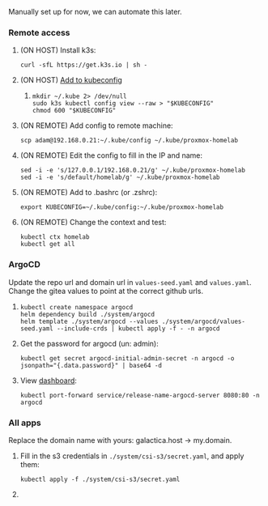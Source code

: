 Manually set up for now, we can automate this later.


### Remote access

1. (ON HOST) Install k3s:
   ```shell
   curl -sfL https://get.k3s.io | sh -
   ```
2. (ON HOST) [Add to kubeconfig](https://devops.stackexchange.com/questions/16043/error-error-loading-config-file-etc-rancher-k3s-k3s-yaml-open-etc-rancher)
   1. ```shell
      mkdir ~/.kube 2> /dev/null 
      sudo k3s kubectl config view --raw > "$KUBECONFIG"
      chmod 600 "$KUBECONFIG"
3. (ON REMOTE) Add config to remote machine:
   ```shell
   scp adam@192.168.0.21:~/.kube/config ~/.kube/proxmox-homelab
   ```
4. (ON REMOTE) Edit the config to fill in the IP and name: 
   ```shell
   sed -i -e 's/127.0.0.1/192.168.0.21/g' ~/.kube/proxmox-homelab
   sed -i -e 's/default/homelab/g' ~/.kube/proxmox-homelab
   ```
5. (ON REMOTE) Add to .bashrc (or .zshrc):
   ```shell
   export KUBECONFIG=~/.kube/config:~/.kube/proxmox-homelab
   ```
6. (ON REMOTE) Change the context and test:
   ```shell
   kubectl ctx homelab
   kubectl get all
   ```

### ArgoCD

Update the repo url and domain url in `values-seed.yaml` and `values.yaml`. Change the gitea values to point at the
correct github urls.

1. 
   ```shell
   kubectl create namespace argocd
   helm dependency build ./system/argocd
   helm template ./system/argocd --values ./system/argocd/values-seed.yaml --include-crds | kubectl apply -f - -n argocd
   ```
2. Get the password for argocd (un: admin):
   ```shell
   kubectl get secret argocd-initial-admin-secret -n argocd -o jsonpath="{.data.password}" | base64 -d
   ```
3. View [dashboard](http://localhost:8080):
   ```shell
   kubectl port-forward service/release-name-argocd-server 8080:80 -n argocd
   ```

### All apps

Replace the domain name with yours: galactica.host -> my.domain.

1. Fill in the s3 credentials in `./system/csi-s3/secret.yaml`, and apply them:
   ```shell
   kubectl apply -f ./system/csi-s3/secret.yaml
   ```
2. 